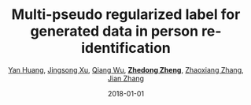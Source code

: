 ---
title: "Multi-pseudo regularized label for generated data in person re-identification"
collection: publications
permalink: /publication/Multi-ps2018
date: 2018-01-01
doi: 10.1109/TIP.2018.2874715
venue: 'IEEE Transactions on Image Processing (TIP)'
paperurl: 'https://zdzheng.xyz/files/TIP-08485730.pdf'
code: 'https://github.com/Huang-3/MpRL-for-person-re-ID'
author: '<a href=&quot;https://zdzheng.xyz/authors/Yan-Huang&quot;>Yan Huang</a>, <a href=&quot;https://zdzheng.xyz/authors/Jingsong-Xu&quot;>Jingsong Xu</a>, <a href=&quot;https://zdzheng.xyz/authors/Qiang-Wu&quot;>Qiang Wu</a>, <a href=&quot;https://zdzheng.xyz/authors/Zhedong-Zheng&quot;><strong>Zhedong Zheng</strong></a>, <a href=&quot;https://zdzheng.xyz/authors/Zhaoxiang-Zhang&quot;>Zhaoxiang Zhang</a>, <a href=&quot;https://zdzheng.xyz/authors/Jian-Zhang&quot;>Jian Zhang</a>'
citation: ' Yan Huang,  Jingsong Xu,  Qiang Wu,  Zhedong Zheng,  Zhaoxiang Zhang,  Jian Zhang, &quot;Multi-pseudo regularized label for generated data in person re-identification.&quot; IEEE Transactions on Image Processing (TIP), 2018. DOI: 10.1109/TIP.2018.2874715'
pub_year: '2018'
bib: >
    @article{huang2018multi,  
    author = "Huang, Yan and Xu, Jingsong and Wu, Qiang and Zheng, Zhedong and Zhang, Zhaoxiang and Zhang, Jian",  
    doi = "10.1109/TIP.2018.2874715",  
    title = "Multi-pseudo regularized label for generated data in person re-identification",  
    journal = "IEEE Transactions on Image Processing (TIP)",  
    volume = "28",  
    number = "3",  
    pages = "1391--1403",  
    year = "2018",  
    url = "https://zdzheng.xyz/files/TIP-08485730.pdf",  
    code = "https://github.com/Huang-3/MpRL-for-person-re-ID",  
    publisher = "IEEE"
    }

---